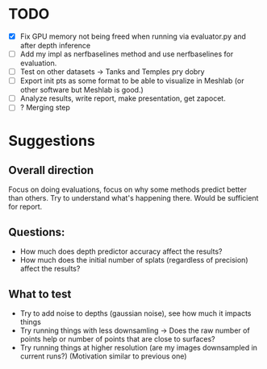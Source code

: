 # TODO

- [x] Fix GPU memory not being freed when running via evaluator.py and after depth inference
- [ ] Add my impl as nerfbaselines method and use nerfbaselines for evaluation.
- [ ] Test on other datasets -> Tanks and Temples pry dobry
- [ ] Export init pts as some format to be able to visualize in Meshlab (or other software but Meshlab is good.)
- [ ] Analyze results, write report, make presentation, get zapocet.
- [ ] ? Merging step

# Suggestions

## Overall direction
Focus on doing evaluations, focus on why some methods predict better than others.
Try to understand what's happening there. Would be sufficient for report.

## Questions:
- How much does depth predictor accuracy affect the results?
- How much does the initial number of splats (regardless of precision) affect the results?

## What to test
- Try to add noise to depths (gaussian noise), see how much it impacts things
- Try running things with less downsamling -> Does the raw number of points help or number of points that are close to surfaces? 
- Try running things at higher resolution (are my images downsampled in current runs?) (Motivation similar to previous one)
